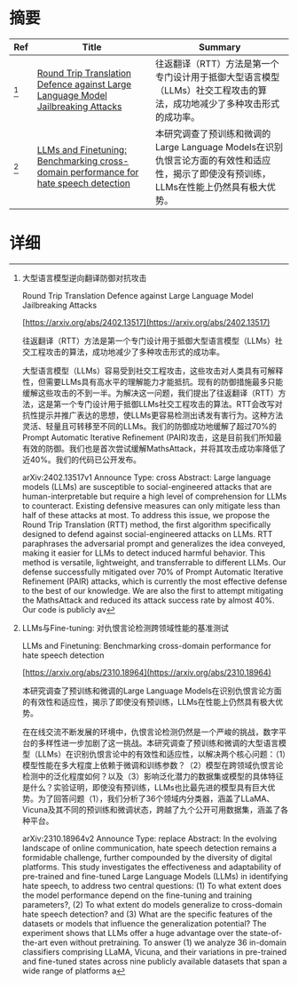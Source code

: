 # 摘要

| Ref | Title | Summary |
| --- | --- | --- |
| [^1] | [Round Trip Translation Defence against Large Language Model Jailbreaking Attacks](https://arxiv.org/abs/2402.13517) | 往返翻译（RTT）方法是第一个专门设计用于抵御大型语言模型（LLMs）社交工程攻击的算法，成功地减少了多种攻击形式的成功率。 |
| [^2] | [LLMs and Finetuning: Benchmarking cross-domain performance for hate speech detection](https://arxiv.org/abs/2310.18964) | 本研究调查了预训练和微调的Large Language Models在识别仇恨言论方面的有效性和适应性，揭示了即使没有预训练，LLMs在性能上仍然具有极大优势。 |

# 详细

[^1]: 大型语言模型逆向翻译防御对抗攻击

    Round Trip Translation Defence against Large Language Model Jailbreaking Attacks

    [https://arxiv.org/abs/2402.13517](https://arxiv.org/abs/2402.13517)

    往返翻译（RTT）方法是第一个专门设计用于抵御大型语言模型（LLMs）社交工程攻击的算法，成功地减少了多种攻击形式的成功率。

    

    大型语言模型（LLMs）容易受到社交工程攻击，这些攻击对人类具有可解释性，但需要LLMs具有高水平的理解能力才能抵抗。现有的防御措施最多只能缓解这些攻击的不到一半。为解决这一问题，我们提出了往返翻译（RTT）方法，这是第一个专门设计用于抵御LLMs社交工程攻击的算法。RTT会改写对抗性提示并推广表达的思想，使LLMs更容易检测出诱发有害行为。这种方法灵活、轻量且可转移至不同的LLMs。我们的防御成功地缓解了超过70%的Prompt Automatic Iterative Refinement (PAIR)攻击，这是目前我们所知最有效的防御。我们也是首次尝试缓解MathsAttack，并将其攻击成功率降低了近40%。我们的代码已公开发布。

    arXiv:2402.13517v1 Announce Type: cross  Abstract: Large language models (LLMs) are susceptible to social-engineered attacks that are human-interpretable but require a high level of comprehension for LLMs to counteract. Existing defensive measures can only mitigate less than half of these attacks at most. To address this issue, we propose the Round Trip Translation (RTT) method, the first algorithm specifically designed to defend against social-engineered attacks on LLMs. RTT paraphrases the adversarial prompt and generalizes the idea conveyed, making it easier for LLMs to detect induced harmful behavior. This method is versatile, lightweight, and transferrable to different LLMs. Our defense successfully mitigated over 70% of Prompt Automatic Iterative Refinement (PAIR) attacks, which is currently the most effective defense to the best of our knowledge. We are also the first to attempt mitigating the MathsAttack and reduced its attack success rate by almost 40%. Our code is publicly av
    
[^2]: LLMs与Fine-tuning: 对仇恨言论检测跨领域性能的基准测试

    LLMs and Finetuning: Benchmarking cross-domain performance for hate speech detection

    [https://arxiv.org/abs/2310.18964](https://arxiv.org/abs/2310.18964)

    本研究调查了预训练和微调的Large Language Models在识别仇恨言论方面的有效性和适应性，揭示了即使没有预训练，LLMs在性能上仍然具有极大优势。

    

    在在线交流不断发展的环境中，仇恨言论检测仍然是一个严峻的挑战，数字平台的多样性进一步加剧了这一挑战。本研究调查了预训练和微调的大型语言模型（LLMs）在识别仇恨言论中的有效性和适应性，以解决两个核心问题：（1）模型性能在多大程度上依赖于微调和训练参数？（2）模型在跨领域仇恨言论检测中的泛化程度如何？以及（3）影响泛化潜力的数据集或模型的具体特征是什么？实验证明，即使没有预训练，LLMs也比最先进的模型具有巨大优势。为了回答问题（1），我们分析了36个领域内分类器，涵盖了LLaMA、Vicuna及其不同的预训练和微调状态，跨越了九个公开可用数据集，涵盖了各种平台。

    arXiv:2310.18964v2 Announce Type: replace  Abstract: In the evolving landscape of online communication, hate speech detection remains a formidable challenge, further compounded by the diversity of digital platforms. This study investigates the effectiveness and adaptability of pre-trained and fine-tuned Large Language Models (LLMs) in identifying hate speech, to address two central questions: (1) To what extent does the model performance depend on the fine-tuning and training parameters?, (2) To what extent do models generalize to cross-domain hate speech detection? and (3) What are the specific features of the datasets or models that influence the generalization potential? The experiment shows that LLMs offer a huge advantage over the state-of-the-art even without pretraining. To answer (1) we analyze 36 in-domain classifiers comprising LLaMA, Vicuna, and their variations in pre-trained and fine-tuned states across nine publicly available datasets that span a wide range of platforms a
    

